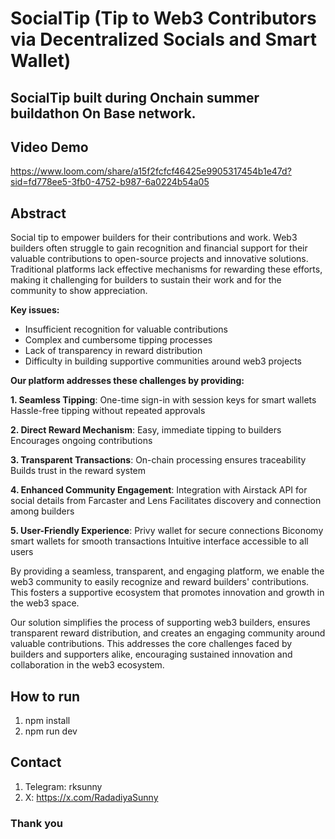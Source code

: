 # SocialTip (Tip to Web3 Contributors via Decentralized Socials and Smart Wallet)

## SocialTip built during Onchain summer buildathon On Base network.

## Video Demo

https://www.loom.com/share/a15f2fcfcf46425e9905317454b1e47d?sid=fd778ee5-3fb0-4752-b987-6a0224b54a05

## Abstract

Social tip to empower builders for their contributions and work. Web3 builders often struggle to gain recognition and financial support for their valuable contributions to open-source projects and innovative solutions. Traditional platforms lack effective mechanisms for rewarding these efforts, making it challenging for builders to sustain their work and for the community to show appreciation.

**Key issues:**
- Insufficient recognition for valuable contributions
- Complex and cumbersome tipping processes
- Lack of transparency in reward distribution
- Difficulty in building supportive communities around web3 projects

**Our platform addresses these challenges by providing:**

**1. Seamless Tipping**:
One-time sign-in with session keys for smart wallets
Hassle-free tipping without repeated approvals

**2. Direct Reward Mechanism**:
Easy, immediate tipping to builders
Encourages ongoing contributions

**3. Transparent Transactions**:
On-chain processing ensures traceability
Builds trust in the reward system

**4. Enhanced Community Engagement**:
Integration with Airstack API for social details from Farcaster and Lens
Facilitates discovery and connection among builders

**5. User-Friendly Experience**:
Privy wallet for secure connections
Biconomy smart wallets for smooth transactions
Intuitive interface accessible to all users

By providing a seamless, transparent, and engaging platform, we enable the web3 community to easily recognize and reward builders' contributions. This fosters a supportive ecosystem that promotes innovation and growth in the web3 space.

Our solution simplifies the process of supporting web3 builders, ensures transparent reward distribution, and creates an engaging community around valuable contributions. This addresses the core challenges faced by builders and supporters alike, encouraging sustained innovation and collaboration in the web3 ecosystem.

## How to run

1. npm install
2. npm run dev

## Contact

1. Telegram: rksunny
2. X: https://x.com/RadadiyaSunny

### Thank you